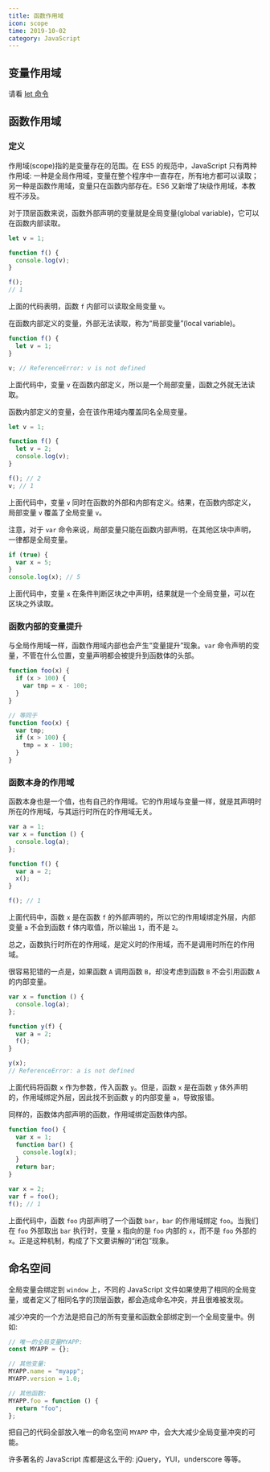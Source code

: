 ```yaml
---
title: 函数作用域
icon: scope
time: 2019-10-02
category: JavaScript
---
```


## 变量作用域

请看 [let 命令](../es6/let.md)

## 函数作用域

### 定义

作用域(scope)指的是变量存在的范围。在 ES5 的规范中，JavaScript 只有两种作用域: 一种是全局作用域，变量在整个程序中一直存在，所有地方都可以读取；另一种是函数作用域，变量只在函数内部存在。ES6 又新增了块级作用域，本教程不涉及。

对于顶层函数来说，函数外部声明的变量就是全局变量(global variable)，它可以在函数内部读取。

```js
let v = 1;

function f() {
  console.log(v);
}

f();
// 1
```

上面的代码表明，函数 `f` 内部可以读取全局变量 `v`。

在函数内部定义的变量，外部无法读取，称为“局部变量”(local variable)。

```js
function f() {
  let v = 1;
}

v; // ReferenceError: v is not defined
```

上面代码中，变量 `v` 在函数内部定义，所以是一个局部变量，函数之外就无法读取。

函数内部定义的变量，会在该作用域内覆盖同名全局变量。

```js
let v = 1;

function f() {
  let v = 2;
  console.log(v);
}

f(); // 2
v; // 1
```

上面代码中，变量 `v` 同时在函数的外部和内部有定义。结果，在函数内部定义，局部变量 `v` 覆盖了全局变量 `v`。

注意，对于 `var` 命令来说，局部变量只能在函数内部声明，在其他区块中声明，一律都是全局变量。

```js
if (true) {
  var x = 5;
}
console.log(x); // 5
```

上面代码中，变量 `x` 在条件判断区块之中声明，结果就是一个全局变量，可以在区块之外读取。

### 函数内部的变量提升

与全局作用域一样，函数作用域内部也会产生“变量提升”现象。`var` 命令声明的变量，不管在什么位置，变量声明都会被提升到函数体的头部。

```js
function foo(x) {
  if (x > 100) {
    var tmp = x - 100;
  }
}

// 等同于
function foo(x) {
  var tmp;
  if (x > 100) {
    tmp = x - 100;
  }
}
```

### 函数本身的作用域

函数本身也是一个值，也有自己的作用域。它的作用域与变量一样，就是其声明时所在的作用域，与其运行时所在的作用域无关。

```js
var a = 1;
var x = function () {
  console.log(a);
};

function f() {
  var a = 2;
  x();
}

f(); // 1
```

上面代码中，函数 `x` 是在函数 `f` 的外部声明的，所以它的作用域绑定外层，内部变量 `a` 不会到函数 `f` 体内取值，所以输出 `1`，而不是 `2`。

总之，函数执行时所在的作用域，是定义时的作用域，而不是调用时所在的作用域。

很容易犯错的一点是，如果函数 `A` 调用函数 `B`，却没考虑到函数 `B` 不会引用函数 `A` 的内部变量。

```js
var x = function () {
  console.log(a);
};

function y(f) {
  var a = 2;
  f();
}

y(x);
// ReferenceError: a is not defined
```

上面代码将函数 `x` 作为参数，传入函数 `y`。但是，函数 `x` 是在函数 `y` 体外声明的，作用域绑定外层，因此找不到函数 `y` 的内部变量 `a`，导致报错。

同样的，函数体内部声明的函数，作用域绑定函数体内部。

```js
function foo() {
  var x = 1;
  function bar() {
    console.log(x);
  }
  return bar;
}

var x = 2;
var f = foo();
f(); // 1
```

上面代码中，函数 `foo` 内部声明了一个函数 `bar`，`bar` 的作用域绑定 `foo`。当我们在 `foo` 外部取出 `bar` 执行时，变量 `x` 指向的是 `foo` 内部的 `x`，而不是 `foo` 外部的 `x`。正是这种机制，构成了下文要讲解的“闭包”现象。

## 命名空间

全局变量会绑定到 `window` 上，不同的 JavaScript 文件如果使用了相同的全局变量，或者定义了相同名字的顶层函数，都会造成命名冲突，并且很难被发现。

减少冲突的一个方法是把自己的所有变量和函数全部绑定到一个全局变量中。例如:

```js
// 唯一的全局变量MYAPP:
const MYAPP = {};

// 其他变量:
MYAPP.name = "myapp";
MYAPP.version = 1.0;

// 其他函数:
MYAPP.foo = function () {
  return "foo";
};
```

把自己的代码全部放入唯一的命名空间 `MYAPP` 中，会大大减少全局变量冲突的可能。

许多著名的 JavaScript 库都是这么干的: jQuery，YUI，underscore 等等。
